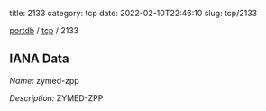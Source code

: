 title: 2133
category: tcp
date: 2022-02-10T22:46:10
slug: tcp/2133

[portdb](/) / [tcp](/category/tcp.html) / 2133


## IANA Data

_Name:_ zymed-zpp

_Description:_ ZYMED-ZPP

